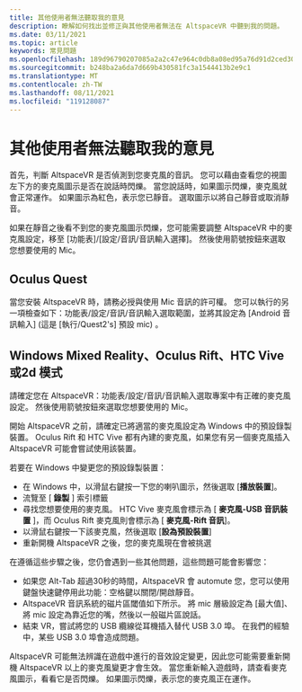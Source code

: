 ```yaml
---
title: 其他使用者無法聽取我的意見
description: 瞭解如何找出並修正與其他使用者無法在 AltspaceVR 中聽到我的問題。
ms.date: 03/11/2021
ms.topic: article
keywords: 常見問題
ms.openlocfilehash: 189d96790207085a2a2c47e964c0db8a08ed95a76d91d2ced3026ba3455b45e3
ms.sourcegitcommit: b248ba2a6da7d669b430581fc3a1544413b2e9c1
ms.translationtype: MT
ms.contentlocale: zh-TW
ms.lasthandoff: 08/11/2021
ms.locfileid: "119128087"
---
```

# <a name="other-users-cant-hear-me"></a>其他使用者無法聽取我的意見

首先，判斷 AltspaceVR 是否偵測到您麥克風的音訊。 您可以藉由查看您的視圖左下方的麥克風圖示是否在說話時閃爍。 當您說話時，如果圖示閃爍，麥克風就會正常運作。 如果圖示為紅色，表示您已靜音。 選取圖示以將自己靜音或取消靜音。

如果在靜音之後看不到您的麥克風圖示閃爍，您可能需要調整 AltspaceVR 中的麥克風設定，移至 [功能表]/[設定/音訊/音訊輸入選擇]。 然後使用箭號按鈕來選取您想要使用的 Mic。
 
## <a name="oculus-quest"></a>Oculus Quest 

當您安裝 AltspaceVR 時，請務必授與使用 Mic 音訊的許可權。 您可以執行的另一項檢查如下：功能表/設定/音訊/音訊輸入選取範圍，並將其設定為 [Android 音訊輸入] (這是 [執行/Quest2's] 預設 mic) 。
 
## <a name="windows-mixed-reality-oculus-rift-htc-vive-or-2d-mode"></a>Windows Mixed Reality、Oculus Rift、HTC Vive 或2d 模式

請確定您在 AltspaceVR：功能表/設定/音訊/音訊輸入選取專案中有正確的麥克風設定。 然後使用箭號按鈕來選取您想要使用的 Mic。

開始 AltspaceVR 之前，請確定已將適當的麥克風設定為 Windows 中的預設錄製裝置。 Oculus Rift 和 HTC Vive 都有內建的麥克風，如果您有另一個麥克風插入 AltspaceVR 可能會嘗試使用該裝置。
 
若要在 Windows 中變更您的預設錄製裝置：
* 在 Windows 中，以滑鼠右鍵按一下您的喇叭圖示，然後選取 [**播放裝置**]。
* 流覽至 [ **錄製** ] 索引標籤
* 尋找您想要使用的麥克風。 HTC Vive 麥克風會標示為 [ **麥克風-USB 音訊裝置** ]，而 Oculus Rift 麥克風則會標示為 [ **麥克風-Rift 音訊**]。
* 以滑鼠右鍵按一下該麥克風，然後選取 [**設為預設裝置**]
* 重新開機 AltspaceVR 之後，您的麥克風現在會被挑選
 
在遵循這些步驟之後，您仍會遇到一些其他問題，這些問題可能會影響您：
* 如果您 Alt-Tab 超過30秒的時間，AltspaceVR 會 automute 您，您可以使用鍵盤快速鍵停用此功能：空格鍵以關閉/開啟靜音。
* AltspaceVR 音訊系統的磁片區閾值如下所示。 將 mic 層級設定為 [最大值]、將 mic 設定為靠近您的嘴，然後以一般磁片區說話。
* 結束 VR，嘗試將您的 USB 纜線從耳機插入替代 USB 3.0 埠。 在我們的經驗中，某些 USB 3.0 埠會造成問題。

AltspaceVR 可能無法辨識在遊戲中進行的音效設定變更，因此您可能需要重新開機 AltspaceVR 以上的麥克風變更才會生效。  當您重新輸入遊戲時，請查看麥克風圖示，看看它是否閃爍。 如果圖示閃爍，表示您的麥克風正在運作。